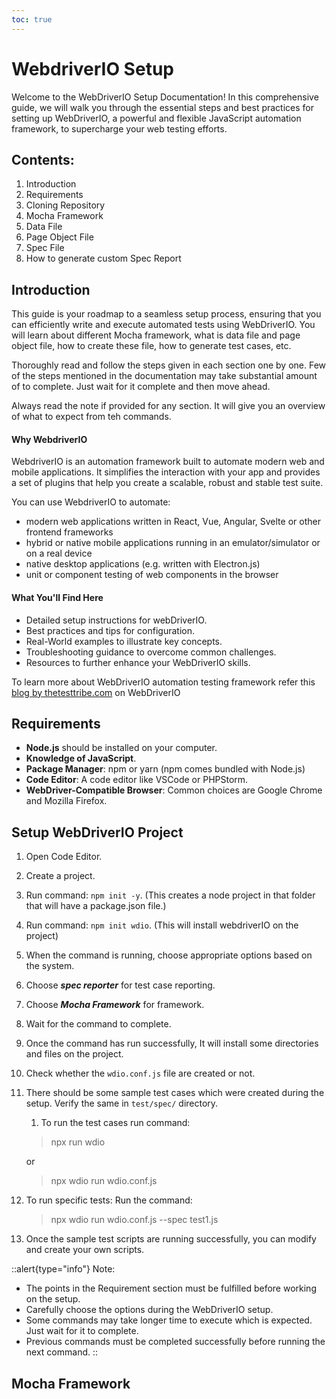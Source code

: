 ```yaml
---
toc: true
---
```


# WebdriverIO Setup
Welcome to the WebDriverIO Setup Documentation! In this comprehensive guide, we will walk you through the essential steps and best practices for setting up WebDriverIO, a powerful and flexible JavaScript automation framework, to supercharge your web testing efforts.

## Contents:
1. Introduction
2. Requirements
3. Cloning Repository
4. Mocha Framework
5. Data File
6. Page Object File
7. Spec File
8. How to generate custom Spec Report


## Introduction
This guide is your roadmap to a seamless setup process, ensuring that you can efficiently write and execute automated tests using WebDriverIO. You will learn about different Mocha framework, what is data file and page object file, how to create these file, how to generate test cases, etc.

Thoroughly read and follow the steps given in each section one by one. Few of the steps mentioned in the documentation may take substantial amount of to complete. Just wait for it complete and then move ahead.

Always read the note if provided for any section. It will give you an overview of what to expect from teh commands.


#### Why WebdriverIO

WebdriverIO is an automation framework built to automate modern web and mobile applications. It simplifies the interaction with your app and provides a set of plugins that help you create a scalable, robust and stable test suite.

You can use WebdriverIO to automate:

- modern web applications written in React, Vue, Angular, Svelte or other frontend frameworks
- hybrid or native mobile applications running in an emulator/simulator or on a real device
- native desktop applications (e.g. written with Electron.js)
- unit or component testing of web components in the browser

#### What You'll Find Here
- Detailed setup instructions for webDriverIO.
- Best practices and tips for configuration.
- Real-World examples to illustrate key concepts.
- Troubleshooting guidance to overcome common challenges.
- Resources to further enhance your WebDriverIO skills.

To learn more about WebDriverIO automation testing framework refer this [blog by thetesttribe.com](https://www.thetesttribe.com/blog/what-is-webdriverio/) on WebDriverIO


## Requirements

- **Node.js** should be installed on your computer.
- **Knowledge of JavaScript**.
- **Package Manager**: npm or yarn (npm comes bundled with Node.js)
- **Code Editor**: A code editor like VSCode or PHPStorm.
- **WebDriver-Compatible Browser**: Common choices are Google Chrome and Mozilla Firefox.
 
## Setup WebDriverIO Project

1. Open Code Editor.
2. Create a project.
3. Run command: `npm init -y`. (This creates a node project in that folder that will have a package.json file.)
4. Run command: `npm init wdio`. (This will install webdriverIO on the project)
5. When the command is running, choose appropriate options based on the system.
6. Choose _**spec reporter**_  for test case reporting.
7. Choose _**Mocha Framework**_ for framework.
8. Wait for the command to complete.
9. Once the command has run successfully, It will install some directories and files on the project.
10. Check whether the `wdio.conf.js` file are created or not.
11. There should be some sample test cases which were created during the setup. Verify the same in `test/spec/` directory.
    1. To run the test cases run command:
    > npx run wdio 

    or

    > npx wdio run wdio.conf.js

12. To run specific tests: Run the command:
    > npx wdio run wdio.conf.js --spec test1.js

13. Once the sample test scripts are running successfully, you can modify and create your own scripts.

::alert{type="info"}
Note:
- The points in the Requirement section must be fulfilled before working on the setup.
- Carefully choose the options during the WebDriverIO setup.
- Some commands may take longer time to execute which is expected. Just wait for it to complete. 
- Previous commands must be completed successfully before running the next command.
::

## Mocha Framework



